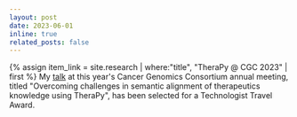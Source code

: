 ```yaml
---
layout: post
date: 2023-06-01
inline: true
related_posts: false
---
```

{% assign item_link = site.research | where:"title", "TheraPy @ CGC 2023" | first %}
My <a href="{{ item_link.url }}">talk</a> at this year's Cancer Genomics Consortium annual meeting, titled "Overcoming challenges in semantic alignment of therapeutics knowledge using TheraPy", has been selected for a Technologist Travel Award.

